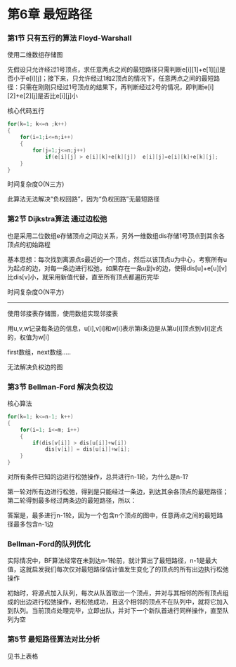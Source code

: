 第6章 最短路径
===

### 第1节 只有五行的算法 Floyd-Warshall

使用二维数组存储图

先假设只允许经过1号顶点，求任意两点之间的最短路径只需判断e[i][1]+e[1][j]是否小于e[i][j]；接下来，只允许经过1和2顶点的情况下，任意两点之间的最短路径：只需在刚刚只经过1号顶点的结果下，再判断经过2号的情况，即判断e[i][2]+e[2][j]是否比e[i][j]小

核心代码五行

```c
for(k=1; k<=n ;k++)
{
    for(i=1;i<=n;i++)
    {
        for(j=1;j<=n;j++)
            if(e[i][j] > e[i][k]+e[k][j])  e[i][j]=e[i][k]+e[k][j];    
    }
}
```

时间复杂度O(N三方)

此算法无法解决“负权回路”，因为“负权回路”无最短路径

### 第2节 Dijkstra算法 通过边松弛

也是采用二位数组e存储顶点之间边关系，另外一维数组dis存储1号顶点到其余各顶点的初始路程

基本思想：每次找到离源点s最近的一个顶点，然后以该顶点u为中心，考察所有u为起点的边，对每一条边进行松弛，如果存在一条u到v的边，使得dis[u]+e[u][v]比dis[v]小，就采用新值代替，直至所有顶点都遍历完毕

时间复杂度O(N平方)

---

使用邻接表存储图，使用数组实现邻接表

用u,v,w记录每条边的信息，u[i],v[i]和w[i]表示第i条边是从第u[i]顶点到v[i]定点 的，权值为w[i]

first数组，next数组.....

无法解决负权边的图

### 第3节 Bellman-Ford 解决负权边

核心算法

```c
for(k=1; k<=n-1; k++)
{
    for(i=1; i<=m; i++)
    {
        if(dis[v[i]] > dis[u[i]]+w[i])
            dis[v[i]] = dis[u[i]]+w[i];    
    }
}
```

对所有条件已知的边进行松弛操作，总共进行n-1轮，为什么是n-1?

第一轮对所有边进行松弛，得到是只能经过一条边，到达其余各顶点的最短路径；第二轮得到最多经过两条边的最短路径，所以：

答案是，最多进行n-1轮，因为一个包含n个顶点的图中，任意两点之间的最短路径最多包含n-1边

### Bellman-Ford的队列优化

实际情况中，BF算法经常在未到达n-1轮前，就计算出了最短路径，n-1是最大值，这就启发我们每次仅对最短路径估计值发生变化了的顶点的所有出边执行松弛操作

初始时，将源点加入队列，每次从队首取出一个顶点，并对与其相邻的所有顶点组成的出边进行松弛操作，若松弛成功，且这个相邻的顶点不在队列中，就将它加入到队列。当前顶点处理完毕，立即出队，并对下一个新队首进行同样操作，直至队列为空

### 第5节 最短路径算法对比分析

见书上表格
